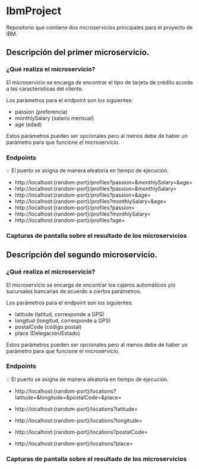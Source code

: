 # IbmProject
Repositorio que contiene dos microservicios principales para el proyecto de IBM.

## Descripción del primer microservicio.

### ¿Qué realiza el microservicio?

El microservicio se encarga de encontrar el tipo de tarjeta de crédito acorde a las características del cliente.

Los parámetros para el endpoint son los siguientes:

- passion (preferencia)
- monthlySalary (salario mensual)
- age (edad)

Estos parámetros pueden ser opcionales pero al menos debe de haber un parámetro para que funcione el microservicio.


### Endpoints

:bulb: El puerto se asigna de manera aleatoria en tiempo de ejecución.

- http://localhost:{random-port}/profiles?passion=<value>&monthlySalary=<value>&age=<value>
- http://localhost:{random-port}/profiles?passion=<value>&monthlySalary=<value>
- http://localhost:{random-port}/profiles?passion=<value>&age=<value>
- http://localhost:{random-port}/profiles?monthlySalary=<value>&age=<value>
- http://localhost:{random-port}/profiles?passion=<value>
- http://localhost:{random-port}/profiles?monthlySalary=<value>
- http://localhost:{random-port}/profiles?age=<value>
  

### Capturas de pantalla sobre el resultado de los microservicios


## Descripción del segundo microservicio.

### ¿Qué realiza el microservicio?

El microservicio se encarga de encontrar los cajeros automáticos y/o sucursales bancarias de acuerdo a ciertos parámetros.

Los parámetros para el endpoint son los siguientes:

- latitude (latitud, corresponde a GPS)
- longitud (longitud, corresponde a GPS)
- postalCode (código postal)
- place (Delegación/Estado)

Estos parámetros pueden ser opcionales pero al menos debe de haber un parámetro para que funcione el microservicio.

### Endpoints

:bulb: El puerto se asigna de manera aleatoria en tiempo de ejecución.
  
- http://localhost:{random-port}/locations?latitude=<value>&longitude=<value>&postalCode=<value>&place=<value>
  
- http://localhost:{random-port}/locations?latitude=<value>
- http://localhost:{random-port}/locations?longitude=<value>
- http://localhost:{random-port}/locations?postalCode=<value>
- http://localhost:{random-port}/locations?place=<value>

### Capturas de pantalla sobre el resultado de los microservicios
